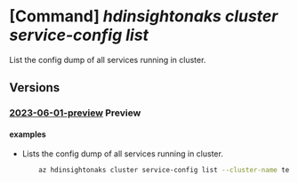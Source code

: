 # [Command] _hdinsightonaks cluster service-config list_

List the config dump of all services running in cluster.

## Versions

### [2023-06-01-preview](/Resources/mgmt-plane/L3N1YnNjcmlwdGlvbnMve30vcmVzb3VyY2Vncm91cHMve30vcHJvdmlkZXJzL21pY3Jvc29mdC5oZGluc2lnaHQvY2x1c3RlcnBvb2xzL3t9L2NsdXN0ZXJzL3t9L3NlcnZpY2Vjb25maWdz/2023-06-01-preview.xml) **Preview**

<!-- mgmt-plane /subscriptions/{}/resourcegroups/{}/providers/microsoft.hdinsight/clusterpools/{}/clusters/{}/serviceconfigs 2023-06-01-preview -->

#### examples

- Lists the config dump of all services running in cluster.
    ```bash
        az hdinsightonaks cluster service-config list --cluster-name testcluster --cluster-pool-name testpool -g RG
    ```
